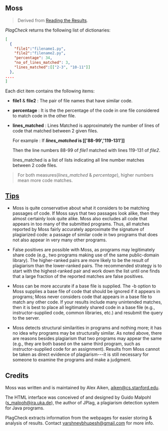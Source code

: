 ## Moss
> Derived from [Reading the Results](http://moss.stanford.edu/general/format.html).

*PlagCheck* returns the following list of dictionaries:
```json
[
  {
    "file1":"filename1.py",
    "file2":"filename2.py",
    "percentage": 34,
    "no_of_lines_matched": 3,
    "lines_matched":[["2-3", "10-11"]]
  },
....
]
```
Each dict item contains the following items:

- **file1** & **file2** : 
The pair of file names that have similar code.

- **percentage** : 
It is the the percentage of the code in one file considered to match code in the other file.

- **lines_matched** : 
  Lines Matched is approximately the number of lines of code that matched between 2 given files.

  For example :
  If ***lines_matched* is [['88-99','119-131']]**
  
  Then the line numbers 88-99 of *file1* matched with lines 119-131 of *file2*.

  lines_matched is a list of lists indicating all line number matches between 2 code files.


> For both measures(*lines_matched* & *percentage*), higher numbers mean more code matches.



## [Tips](http://moss.stanford.edu/general/tips.html)

- Moss is quite conservative about what it considers to be matching passages of code. If Moss says that two passages look alike, then they almost certainly look quite alike. Moss also excludes all code that appears in too many of the submitted programs. Thus, all matches reported by Moss fairly accurately approximate the signature of plagiarized code: a passage of similar code in two programs that does not also appear in very many other programs.

- False positives are possible with Moss, as programs may legitimately share code (e.g., two programs making use of the same public-domain library). The higher-ranked pairs are more likely to be the result of plagiarism than the lower-ranked pairs. The recommended strategy is to start with the highest-ranked pair and work down the list until one finds that a large fraction of the reported matches are false positives.

- Moss can be more accurate if a base file is supplied. The -b option to Moss supplies a base file of code that should be ignored if it appears in programs; Moss never considers code that appears in a base file to match any other code. If your results include many unintended matches, then it is best to place all legitimately shared code in a base file (e.g., instructor-supplied code, common libraries, etc.) and resubmit the query to the server.

- Moss detects structural similarities in programs and nothing more; it has no idea why programs may be structurally similar. As noted above, there are reasons besides plagiarism that two programs may appear the same (e.g., they are both based on the same third program, such as instructor-supplied code for an assignment). Results from Moss cannot be taken as direct evidence of plagiarism---it is still necessary for someone to examine the programs and make a judgment. 

## Credits
Moss was written and is maintained by Alex Aiken, aiken@cs.stanford.edu.

The HTML interface was conceived of and designed by Guido Malpohl (s_malpoh@ira.uka.de), the author of JPlag, a plagiarism detection system for Java programs.

PlagCheck extracts information from the webpages for easier storing & analysis of results.
Contact [varshneybhupesh@gmail.com](mailto:varshneybhupesh@gmail.com) for more info.
